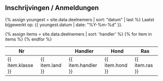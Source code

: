 ## Inschrijvingen / Anmeldungen

{% assign youngest = site.data.deelnemers | sort: "datum" | last %}
Laatst bijgewerkt op: {{ youngest.datum | date: "%Y-%m-%d" }}.

<table>
  <thead>
    <tr>
      <th>Nr</th>
      <th></th>
      <th>Handler</th>
      <th>Hond</th>
      <th>Ras</th>
    </tr>
  </thead>
  <tbody>
{% assign items = site.data.deelnemers | sort: 'handler' %}
{% for item in items %}
    <tr>
      <td>{{ item.klasse }}</td>
      <td>{{ item.land }}</td>
      <td>{{ item.handler }}</td>
      <td>{{ item.hond }}</td>
      <td>{{ item.ras }}</td>
    </tr>
{% endfor %}
  </tbody>
</table>
